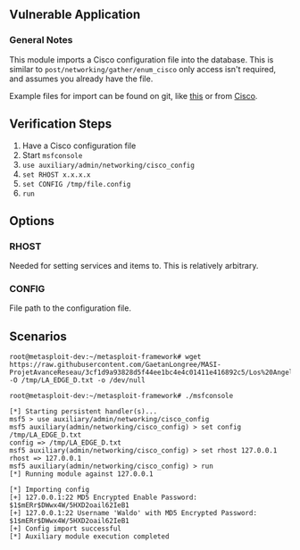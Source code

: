 ## Vulnerable Application

### General Notes

This module imports a Cisco configuration file into the database.
This is similar to `post/networking/gather/enum_cisco` only access isn't required,
and assumes you already have the file.

Example files for import can be found on git, like
[this](https://raw.githubusercontent.com/GaetanLongree/MASI-ProjetAvanceReseau/3cf1d9a93828d5f44ee1bc4e4c01411e416892c5/Los%20Angeles/LA_EDGE_D.txt)
or from [Cisco](https://www.cisco.com/en/US/docs/routers/access/800/850/software/configuration/guide/sampconf.html).

## Verification Steps

1. Have a Cisco configuration file
2. Start `msfconsole`
3. `use auxiliary/admin/networking/cisco_config`
4. `set RHOST x.x.x.x`
5. `set CONFIG /tmp/file.config`
6. `run`

## Options

### RHOST

Needed for setting services and items to.  This is relatively arbitrary.

### CONFIG

File path to the configuration file.

## Scenarios

```
root@metasploit-dev:~/metasploit-framework# wget https://raw.githubusercontent.com/GaetanLongree/MASI-ProjetAvanceReseau/3cf1d9a93828d5f44ee1bc4e4c01411e416892c5/Los%20Angeles/LA_EDGE_D.txt -O /tmp/LA_EDGE_D.txt -o /dev/null

root@metasploit-dev:~/metasploit-framework# ./msfconsole 

[*] Starting persistent handler(s)...
msf5 > use auxiliary/admin/networking/cisco_config 
msf5 auxiliary(admin/networking/cisco_config) > set config /tmp/LA_EDGE_D.txt
config => /tmp/LA_EDGE_D.txt
msf5 auxiliary(admin/networking/cisco_config) > set rhost 127.0.0.1
rhost => 127.0.0.1
msf5 auxiliary(admin/networking/cisco_config) > run
[*] Running module against 127.0.0.1

[*] Importing config
[+] 127.0.0.1:22 MD5 Encrypted Enable Password: $1$mERr$DWwx4W/5HXD2oail62IeB1
[+] 127.0.0.1:22 Username 'Waldo' with MD5 Encrypted Password: $1$mERr$DWwx4W/5HXD2oail62IeB1
[+] Config import successful
[*] Auxiliary module execution completed
```

